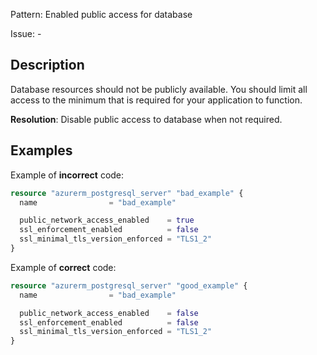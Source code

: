 Pattern: Enabled public access for database

Issue: -

## Description

Database resources should not be publicly available. You should limit all access to the minimum that is required for your application to function.

**Resolution**: Disable public access to database when not required.

## Examples

Example of **incorrect** code:

```terraform
resource "azurerm_postgresql_server" "bad_example" {
  name                = "bad_example"

  public_network_access_enabled    = true
  ssl_enforcement_enabled          = false
  ssl_minimal_tls_version_enforced = "TLS1_2"
}
```

Example of **correct** code:

```terraform
resource "azurerm_postgresql_server" "good_example" {
  name                = "bad_example"

  public_network_access_enabled    = false
  ssl_enforcement_enabled          = false
  ssl_minimal_tls_version_enforced = "TLS1_2"
}
```